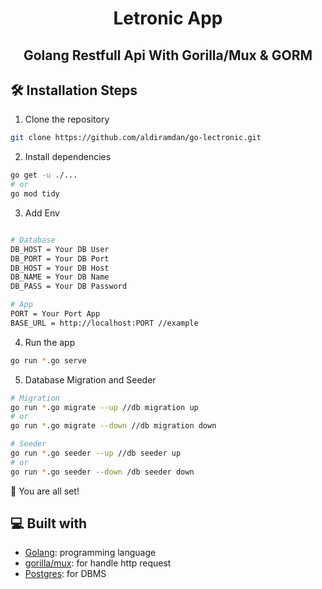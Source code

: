<h1 align="center">
  Letronic App
</h1>
<h2 align="center">
  Golang Restfull Api With Gorilla/Mux & GORM
</h2>

## 🛠️ Installation Steps

1. Clone the repository

```bash
git clone https://github.com/aldiramdan/go-lectronic.git
```

2. Install dependencies

```bash
go get -u ./...
# or
go mod tidy
```

3. Add Env

```sh

# Database
DB_HOST = Your DB User
DB_PORT = Your DB Port
DB_HOST = Your DB Host
DB_NAME = Your DB Name
DB_PASS = Your DB Password

# App
PORT = Your Port App
BASE_URL = http://localhost:PORT //example
```

4. Run the app

```bash
go run *.go serve
```

5. Database Migration and Seeder

```bash
# Migration
go run *.go migrate --up //db migration up
# or
go run *.go migrate --down //db migration down

# Seeder
go run *.go seeder --up //db seeder up
# or
go run *.go seeder --down /db seeder down
```

🌟 You are all set!

## 💻 Built with

- [Golang](https://go.dev/): programming language
- [gorilla/mux](https://github.com/gorilla/mux): for handle http request
- [Postgres](https://www.postgresql.org/): for DBMS
